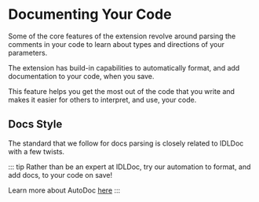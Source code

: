 # Documenting Your Code

Some of the core features of the extension revolve around parsing the comments in your code to learn about types and directions of your parameters.

The extension has build-in capabilities to automatically format, and add documentation to your code, when you save.

This feature helps you get the most out of the code that you write and makes it easier for others to interpret, and use, your code.

## Docs Style

The standard that we follow for docs parsing is closely related to IDLDoc with a few twists.

::: tip
Rather than be an expert at IDLDoc, try our automation to format, and add docs, to your code on save!

Learn more about AutoDoc [here](./auto_doc.md)
:::

